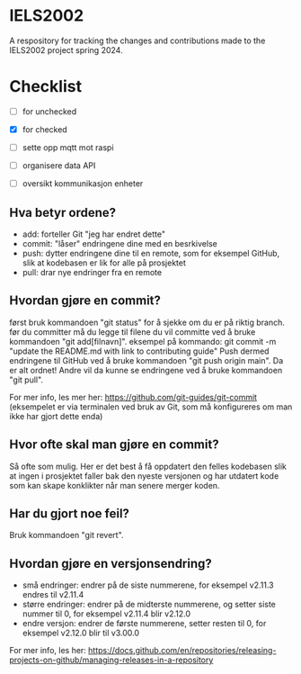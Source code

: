 # IELS2002
A respository for tracking the changes and contributions made to the IELS2002 project spring 2024.

# Checklist
- [ ] for unchecked 
- [x] for checked 

- [ ] sette opp mqtt mot raspi 
- [ ] organisere data API 
- [ ] oversikt kommunikasjon enheter


## Hva betyr ordene? 

- add: forteller Git "jeg har endret dette"
- commit: "låser" endringene dine med en besrkivelse
- push: dytter endringene dine til en remote, som for eksempel GitHub, slik at kodebasen er lik for alle på prosjektet
- pull: drar nye endringer fra en remote

## Hvordan gjøre en commit?

først bruk kommandoen "git status" for å sjekke om du er på riktig branch. før du committer må du legge til filene du vil committe ved å bruke kommandoen "git add[filnavn]".
eksempel på kommando: git commit -m "update the README.md with link to contributing guide"
Push dermed endringene til GitHub ved å bruke kommandoen "git push origin main". Da er alt ordnet! Andre vil da kunne se endringene ved å bruke kommandoen "git pull".

For mer info, les mer her: https://github.com/git-guides/git-commit
(eksempelet er via terminalen ved bruk av Git, som må konfigureres om man ikke har gjort dette enda) 

## Hvor ofte skal man gjøre en commit? 

Så ofte som mulig. Her er det best å få oppdatert den felles kodebasen slik at ingen i prosjektet faller bak den nyeste versjonen og har utdatert kode som kan skape konklikter når man senere merger koden.

## Har du gjort noe feil?

Bruk kommandoen "git revert".

## Hvordan gjøre en versjonsendring? 

- små endringer: endrer på de siste nummerene, for eksempel v2.11.3 endres til v2.11.4
- større endringer: endrer på de midterste nummerene, og setter siste nummer til 0, for eksempel v2.11.4 blir v2.12.0
- endre versjon: endrer de første nummerene, setter resten til 0, for eksempel v2.12.0 blir til v3.00.0

For mer info, les her: https://docs.github.com/en/repositories/releasing-projects-on-github/managing-releases-in-a-repository
